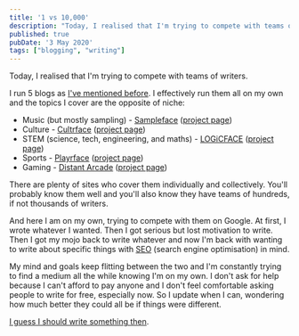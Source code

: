 ```yaml
---
title: '1 vs 10,000'
description: "Today, I realised that I'm trying to compete with teams of writers."
published: true
pubDate: '3 May 2020'
tags: ["blogging", "writing"]
---
```


Today, I realised that I'm trying to compete with teams of writers.

I run 5 blogs as [I've mentioned before](/posts/blogs-and-hats/). I effectively run them all on my own and the topics I cover are the opposite of niche:

* Music (but mostly sampling) - [Sampleface](https://sampleface.co.uk/) ([project page](/projects/sampleface/))
* Culture - [Cultrface](https://cultrface.co.uk/) ([project page](/projects/cultrface/))
* STEM (science, tech, engineering, and maths) - [LOGiCFACE](https://logicface.co.uk/) ([project page](/projects/logicface/))
* Sports - [Playrface](https://playrface.co.uk/) ([project page](/projects/playrface/))
* Gaming - [Distant Arcade](https://distantarcade.co.uk/) ([project page](/projects/distantarcade/))

There are plenty of sites who cover them individually and collectively. You'll probably know them well and you'll also know they have teams of hundreds, if not thousands of writers.

And here I am on my own, trying to compete with them on Google. At first, I wrote whatever I wanted. Then I got serious but lost motivation to write. Then I got my mojo back to write whatever and now I'm back with wanting to write about specific things with [SEO](/jardim/tech/seo/) (search engine optimisation) in mind.

My mind and goals keep flitting between the two and I'm constantly trying to find a medium all the while knowing I'm on my own. I don't ask for help because I can't afford to pay anyone and I don't feel comfortable asking people to write for free, especially now. So I update when I can, wondering how much better they could all be if things were different.

[I guess I should write something then](/posts/keep-writing-anyway/).
